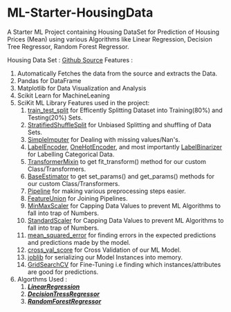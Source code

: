 # ML-Starter-HousingData
A Starter ML Project containing Housing DataSet for Prediction of Housing Prices (Mean) using various Algorithms like Linear Regression, Decision Tree Regressor, Random Forest Regressor. 

Housing Data Set : [Github Source](https://github.com/ageron/handson-ml/tree/master/datasets/housing)
Features : 
  1. Automatically Fetches the data from the source and extracts the Data.
  2. Pandas for DataFrame
  3. Matplotlib for Data Visualization and Analysis
  4. Scikit Learn for MachineLeaning
  4. SciKit ML Library Features used in the project:
        1. [train_test_split](https://scikit-learn.org/stable/modules/generated/sklearn.model_selection.train_test_split.html) for Efficently Splitting Dataset into Training(80%) and Testing(20%) Sets.
        2. [StratifiedShuffleSplit](https://scikit-learn.org/stable/modules/generated/sklearn.model_selection.StratifiedShuffleSplit.html) for Unbiased Splitting and shuffling of Data Sets.
        3. [SimpleImputer](https://scikit-learn.org/stable/modules/generated/sklearn.impute.SimpleImputer.html) for Dealing with missing values/Nan's.
        4. [LabelEncoder](https://scikit-learn.org/stable/modules/generated/sklearn.preprocessing.LabelEncoder.html), [OneHotEncoder](https://scikit-learn.org/stable/modules/generated/sklearn.preprocessing.OneHotEncoder.html), and most importantly [LabelBinarizer](https://scikit-learn.org/stable/modules/generated/sklearn.preprocessing.LabelBinarizer.html) for Labelling Categorical Data.
        5. [TransformerMixin](https://scikit-learn.org/stable/modules/generated/sklearn.base.TransformerMixin.html) to get fit_transform() method for our custom Class/Transformers.
        6. [BaseEstimator](https://scikit-learn.org/stable/modules/generated/sklearn.base.BaseEstimator.html) to get set_params() and get_params() methods for our custom Class/Transformers.
        7. [Pipeline](https://scikit-learn.org/stable/modules/generated/sklearn.pipeline.Pipeline.html) for making various preprocessing steps easier.
        8. [FeatureUnion](https://scikit-learn.org/stable/modules/generated/sklearn.pipeline.FeatureUnion.html) for Joining Pipelines.
        9. [MinMaxScaler](https://scikit-learn.org/stable/modules/generated/sklearn.preprocessing.MinMaxScaler.html) for Capping Data Values to prevent ML Algorithms to fall into trap of Numbers.
        10. [StandardScaler](https://scikit-learn.org/stable/modules/generated/sklearn.preprocessing.StandardScaler.html) for Capping Data Values to prevent ML Algorithms to fall into trap of Numbers.
        11. [mean_squared_error](https://scikit-learn.org/stable/modules/generated/sklearn.metrics.mean_squared_error.html) for finding errors in the expected predictions and predictions made by the model.
        12. [cross_val_score](https://scikit-learn.org/stable/modules/generated/sklearn.model_selection.cross_val_score.html) for Cross Validation of our ML Model.
        13. [joblib](https://joblib.readthedocs.io/en/latest/) for serializing our Model Instances into memory.
        14. [GridSearchCV](https://scikit-learn.org/stable/modules/generated/sklearn.model_selection.GridSearchCV.html) for Fine-Tuning i.e finding which instances/attributes are good for predictions.
  5. Algorthms Used :
        1. [___LinearRegression___](https://scikit-learn.org/stable/modules/generated/sklearn.linear_model.LinearRegression.html)
        2. [___DecisionTressRegressor___](https://scikit-learn.org/stable/modules/generated/sklearn.tree.DecisionTreeRegressor.html)
        3. [___RandomForestRegressor___](https://scikit-learn.org/stable/modules/generated/sklearn.ensemble.RandomForestRegressor.html)
        
